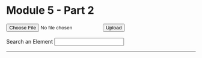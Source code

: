 <html>
<head>
    <title>CUNY DATA608/2 - Zachary Herold </title>
    <link rel="stylesheet" href="css/bootstrap.min.css">
</head>
<body>
    <style type="text/css">
        td { 
            padding: 0px;
            border: 1px solid green;
        }
        table { 
            border-spacing: 2px;
            border-collapse: separate;
        }
    </style>   
</body>
<body>
<script type="text/javascript">

    function Upload() {
        var fileUpload = document.getElementById("fileUpload");
        var regex = /^([a-zA-Z0-9\s_\\.\-:])+(.csv|.txt)$/;
        if (regex.test(fileUpload.value.toLowerCase())) {
            if (typeof (FileReader) != "undefined") {
                var reader = new FileReader();
                reader.onload = function (e) {
                    var table = document.createElement("table");
                    table.setAttribute("class", "table.upload");
                    //table.className="tbl";
                    var rows = e.target.result.split("\n");
                    for (var i = 0; i < rows.length; i++) {
                        var cells = rows[i].split(",");
                        if (cells.length > 1) {
                            var row = table.insertRow(-1);
                            for (var j = 0; j < cells.length; j++) {
                                var cell = row.insertCell(-1);
                                cell.innerHTML = cells[j];
                            }
                        }
                    }
                    var dvCSV = document.getElementById("dvCSV");
                    dvCSV.innerHTML = "";
                    dvCSV.appendChild(table);
                }
                reader.readAsText(fileUpload.files[0]);
            } else {
                alert("This browser does not support HTML5.");
            }
        } else {
            alert("Please upload a valid CSV file.");
        }
    }
    // from https://www.aspsnippets.com/Articles/Import-CSV-File-to-HTML-Table-using-JavaScript.aspx

    function searchTable() {
        var input, filter, found, table, tr, td, i, j;
        input = document.getElementById("myInput");
        filter = input.value.toUpperCase();
        table = document.getElementById("dvCSV");
        tr = table.getElementsByTagName("tr");
        for (i = 0; i < tr.length; i++) {
            td = tr[i].getElementsByTagName("td");
            for (j = 0; j < td.length; j++) {
                if (td[j].innerHTML.toUpperCase().indexOf(filter) > -1) {
                    found = true;
                }
            }
            if (found) {
                tr[i].style.display = "";
                found = false;
            } else {
                tr[i].style.display = "none";
            }
        }
    }
    //from https://stackoverflow.com/questions/9127498/how-to-perform-a-real-time-search-and-filter-on-a-html-table
    //solution by Tarik
</script>

<h1> Module 5 - Part 2</h1>
<input type="file" id="fileUpload" />
<input type="button" id="upload" value="Upload" onclick="Upload()" />
<br><br>
<label for="myInput">Search an Element</label>
<input id='myInput' onkeyup='searchTable()' type='text'>
<br>
<hr />
<div id="dvCSV">
</div>
</body>
</html>
